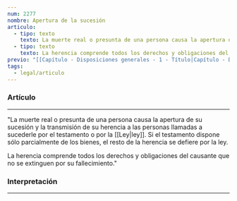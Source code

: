 ```yaml
---
num: 2277
nombre: Apertura de la sucesión
articulo:
  - tipo: texto
    texto: La muerte real o presunta de una persona causa la apertura de su sucesión y la transmisión de su herencia a las personas llamadas a sucederle por el testamento o por la ley. Si el testamento dispone sólo parcialmente de los bienes, el resto de la herencia se defiere por la ley.
  - tipo: texto
    texto: La herencia comprende todos los derechos y obligaciones del causante que no se extinguen por su fallecimiento.
previo: "[[Capítulo - Disposiciones generales - 1 - Título|Capítulo - Disposiciones generales - 1 - Título]]"
tags:
  - legal/articulo
---
```

### Artículo
---
"La muerte real o presunta de una persona causa la apertura de su sucesión y la transmisión de su herencia a las personas llamadas a sucederle por el testamento o por la [[Ley|ley]]. Si el testamento dispone sólo parcialmente de los bienes, el resto de la herencia se defiere por la ley.

La herencia comprende todos los derechos y obligaciones del causante que no se extinguen por su fallecimiento."

### Interpretación
---
